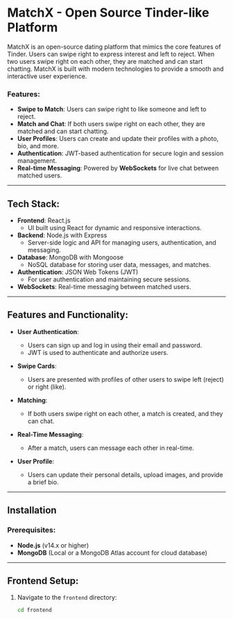 # MatchX - Open Source Tinder-like Platform

MatchX is an open-source dating platform that mimics the core features of Tinder. Users can swipe right to express interest and left to reject. When two users swipe right on each other, they are matched and can start chatting. MatchX is built with modern technologies to provide a smooth and interactive user experience.

### Features:
- **Swipe to Match**: Users can swipe right to like someone and left to reject.
- **Match and Chat**: If both users swipe right on each other, they are matched and can start chatting.
- **User Profiles**: Users can create and update their profiles with a photo, bio, and more.
- **Authentication**: JWT-based authentication for secure login and session management.
- **Real-time Messaging**: Powered by **WebSockets** for live chat between matched users.

---

## Tech Stack:

- **Frontend**: React.js
  - UI built using React for dynamic and responsive interactions.
- **Backend**: Node.js with Express
  - Server-side logic and API for managing users, authentication, and messaging.
- **Database**: MongoDB with Mongoose
  - NoSQL database for storing user data, messages, and matches.
- **Authentication**: JSON Web Tokens (JWT)
  - For user authentication and maintaining secure sessions.
- **WebSockets**: Real-time messaging between matched users.
  
---

## Features and Functionality:

- **User Authentication**:
  - Users can sign up and log in using their email and password.
  - JWT is used to authenticate and authorize users.
  
- **Swipe Cards**:
  - Users are presented with profiles of other users to swipe left (reject) or right (like).
  
- **Matching**:
  - If both users swipe right on each other, a match is created, and they can chat.
  
- **Real-Time Messaging**:
  - After a match, users can message each other in real-time.

- **User Profile**:
  - Users can update their personal details, upload images, and provide a brief bio.

---

## Installation

### Prerequisites:

- **Node.js** (v14.x or higher)
- **MongoDB** (Local or a MongoDB Atlas account for cloud database)

---

## Frontend Setup:

1. Navigate to the `frontend` directory:
   ```bash
   cd frontend
